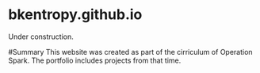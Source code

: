 bkentropy.github.io
===========================
Under construction.

#Summary
This website was created as part of the cirriculum of Operation Spark. The portfolio includes projects from that time.  
